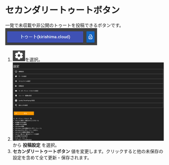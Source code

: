 # セカンダリートゥートボタン
一発で未収載や非公開のトゥートを投稿できるボタンです。  
![settings8](https://raw.githubusercontent.com/cutls/TheDeskDocs/master/media/settings8.png)

1. ![settings1](https://raw.githubusercontent.com/cutls/TheDeskDocs/master/media/settings1.png)を選択。
1. ![settings2](https://raw.githubusercontent.com/cutls/TheDeskDocs/master/media/settings2.png)から __投稿設定__ を選択。
1.  __セカンダリートゥートボタン__ 値を変更します。クリックすると他の未保存の設定を含めて全て更新・保存されます。
